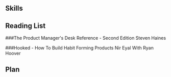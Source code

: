 ## Skills

## Reading List

###<a name='pmdr2'></a>The Product Manager's Desk Reference - Second Edition
Steven Haines 

###<a name='hooked'></a>Hooked - How To Build Habit Forming Products
Nir Eyal With Ryan Hoover

## Plan
